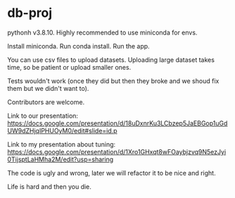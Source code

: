 # db-proj

pythonh v3.8.10.
Highly recommended to use miniconda for envs.

Install miniconda.
Run conda install.
Run the app.

You can use csv files to upload datasets.
Uploading large dataset takes time, so be patient or upload smaller ones.

Tests wouldn't work (once they did but then they broke and we shoud fix them but we didn't want to).

Contributors are welcome.

Link to our presentation:
https://docs.google.com/presentation/d/18uDxnrKu3LCbzep5JaEBGop1uGdUW9dZHjqIPHUOyM0/edit#slide=id.p

Link to my presentation about tuning:
https://docs.google.com/presentation/d/1Xro1GHxqt8wFOaybjzvq9N5ezJyi0TijsptLaHMha2M/edit?usp=sharing

The code is ugly and wrong, later we will refactor it to be nice and right.

Life is hard and then you die.

